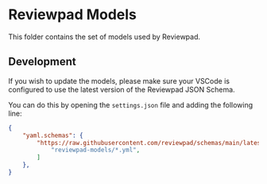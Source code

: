 # Reviewpad Models

This folder contains the set of models used by Reviewpad.

## Development

If you wish to update the models, please make sure your VSCode is configured to use the latest version of the Reviewpad JSON Schema.

You can do this by opening the `settings.json` file and adding the following line:

```json
{
    "yaml.schemas": {
        "https://raw.githubusercontent.com/reviewpad/schemas/main/latest/schema.json": [
            "reviewpad-models/*.yml",
        ]
    },
}
```
